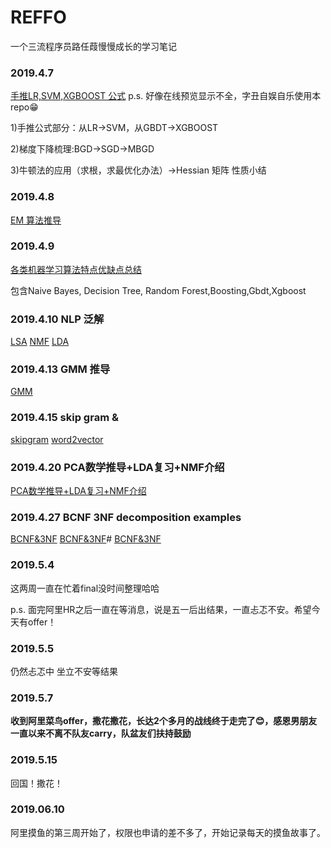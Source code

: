 # REFFO
一个三流程序员路任葭慢慢成长的学习笔记

### 2019.4.7 
[手推LR,SVM,XGBOOST 公式](https://github.com/slayAlphalu/-REFFO/blob/master/手推常用公式20190407.pdf)
p.s. 好像在线预览显示不全，字丑自娱自乐使用本repo😁

1)手推公式部分：从LR->SVM，从GBDT->XGBOOST 

2)梯度下降梳理:BGD->SGD->MBGD

3)牛顿法的应用（求根，求最优化办法）->Hessian 矩阵 性质小结

### 2019.4.8
[EM 算法推导](https://github.com/slayAlphalu/-REFFO/blob/master/EM算法推导.pdf)

### 2019.4.9 
[各类机器学习算法特点优缺点总结](https://github.com/slayAlphalu/-REFFO/blob/master/NB-TREE.pdf)

包含Naive Bayes, Decision Tree, Random Forest,Boosting,Gbdt,Xgboost

### 2019.4.10 NLP 泛解
[LSA](https://github.com/slayAlphalu/-REFFO/blob/master/LSA.ipynb)
[NMF](https://github.com/slayAlphalu/-REFFO/blob/master/NMF.ipynb)
[LDA](https://github.com/slayAlphalu/-REFFO/blob/master/LDA.ipynb)

### 2019.4.13 GMM 推导

[GMM](https://github.com/slayAlphalu/-REFFO/blob/master/GMM.pdf)

### 2019.4.15 skip gram &
[skipgram](https://github.com/slayAlphalu/-REFFO/blob/master/word2vector.ipynb)
[word2vector](https://github.com/slayAlphalu/-REFFO/blob/master/word2vector.ipynb)

### 2019.4.20 PCA数学推导+LDA复习+NMF介绍
[PCA数学推导+LDA复习+NMF介绍](https://github.com/slayAlphalu/-REFFO/blob/master/PCA%2BLDA%2BNMF.pdf)

### 2019.4.27 BCNF 3NF decomposition examples
[BCNF&3NF](https://github.com/slayAlphalu/-REFFO/blob/master/BCNF%263NF.pdf)
[BCNF&3NF](https://github.com/slayAlphalu/-REFFO/blob/master/BCNF%263NF.pdf)#
[BCNF&3NF](https://github.com/slayAlphalu/-REFFO/blob/master/BCNF%263NF.pdf)

### 2019.5.4
这两周一直在忙着final没时间整理哈哈

p.s. 面完阿里HR之后一直在等消息，说是五一后出结果，一直忐忑不安。希望今天有offer！

### 2019.5.5
仍然忐忑中 坐立不安等结果

### 2019.5.7
**收到阿里菜鸟offer，撒花撒花，长达2个多月的战线终于走完了😊，感恩男朋友一直以来不离不队友carry，队盆友们扶持鼓励**

### 2019.5.15
回国！撒花！

### 2019.06.10
阿里摸鱼的第三周开始了，权限也申请的差不多了，开始记录每天的摸鱼故事了。

